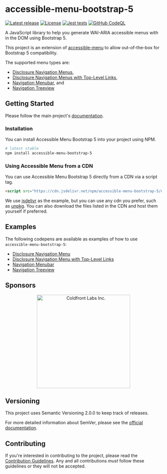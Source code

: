 # accessible-menu-bootstrap-5

[![Latest release](https://img.shields.io/npm/v/accessible-menu-bootstrap-5?label=RELEASE&style=for-the-badge)](https://www.npmjs.com/package/accessible-menu-bootstrap-5)
[![License](https://img.shields.io/github/license/NickDJM/accessible-menu-bootstrap-5?style=for-the-badge)](/LICENSE)
[![Jest tests](https://img.shields.io/github/actions/workflow/status/nickdjm/accessible-menu-bootstrap-5/test.yml?branch=1.x&label=Tests&style=for-the-badge)](https://github.com/NickDJM/accessible-menu-bootstrap-5/actions/workflows/test.yml)
[![GitHub CodeQL](https://img.shields.io/github/actions/workflow/status/nickdjm/accessible-menu-bootstrap-5/codeql-analysis.yml?branch=1.x&label=CodeQL&style=for-the-badge)](https://github.com/NickDJM/accessible-menu-bootstrap-5/actions/workflows/codeql-analysis.yml)

A JavaScript library to help you generate WAI-ARIA accessible menus with in the DOM using Bootstrap 5.

This project is an extension of [accessible-menu](https://github.com/NickDJM/accessible-menu) to allow out-of-the-box for Bootstrap 5 compatibility.

The supported menu types are:

- [Disclosure Navigation Menus](https://www.w3.org/WAI/ARIA/apg/patterns/disclosure/examples/disclosure-navigation/),
- [Disclosure Navigation Menus with Top-Level Links](https://www.w3.org/WAI/ARIA/apg/patterns/disclosure/examples/disclosure-navigation-hybrid/),
- [Navigation Menubar](https://www.w3.org/WAI/ARIA/apg/patterns/menubar/examples/menubar-navigation/), and
- [Navigation Treeview](https://www.w3.org/WAI/ARIA/apg/patterns/treeview/examples/treeview-navigation/)

## Getting Started

Please follow the main project's [documentation](https://accessible-menu.dev/).

### Installation

You can install Accessible Menu Bootstrap 5 into your project using NPM.

```bash
# latest stable
npm install accessible-menu-bootstrap-5
```

### Using Accessible Menu from a CDN

You can use Accessible Menu Bootstrap 5 directly from a CDN via a script tag.

```html
<script src="https://cdn.jsdelivr.net/npm/accessible-menu-bootstrap-5/dist/accessible-menu-bs5.iife.js"></script>
```

We use [jsdelivr](https://www.jsdelivr.com/package/npm/accessible-menu-bootstrap-5) as the example, but you can use any cdn you prefer, such as [unpkg](https://unpkg.com). You can also download the files listed in the CDN and host them yourself if preferred.

## Examples

The following codepens are available as examples of how to use `accessible-menu-bootstrap-5`:

- [Disclosure Navigation Menu](https://codepen.io/nickdjm/pen/MWRaEoV)
- [Disclosure Navigation Menu with Top-Level Links](https://codepen.io/nickdjm/pen/XWQmezx)
- [Navigation Menubar](https://codepen.io/nickdjm/pen/YzMyraX)
- [Navigation Treeview](https://codepen.io/nickdjm/pen/zYXvEWy)

## Sponsors

<p align="center">
  <a href="https://coldfrontlabs.ca">
    <img src="https://coldfrontlabs.ca/themes/custom/frosty/images/coldfrontlabs-flakkon-logo.png" alt="Coldfront Labs Inc." width="300px"/>
  </a>
</p>

## Versioning

This project uses Semantic Versioning 2.0.0 to keep track of releases.

For more detailed information about SemVer, please see the [official documentation](https://semver.org/).

## Contributing

If you're interested in contributing to the project, please read the [Contribution Guidelines](.github/CONTRIBUTING.md). Any and all contributions _must_ follow these guidelines or they will not be accepted.
